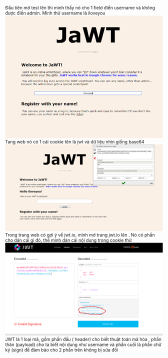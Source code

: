 Đầu tiên mở test lên thì mình thấy nó cho 1 field điền username và không được điền admin. Mình thử username là iloveyou
![](2.png)
Tang web nó có 1 cái cookie tên là jwt và dữ liệu nhìn giống base64
![](3.png)
Trong trang web có gợi ý về jwt.io, mình mở trang jwt.io lên . Nó có phần cho dán cái gì đó, thế mình dán cái nội dung trong cookie thử
![](4.png)
JWT là 1 loại mã, gồm phần đầu ( header) cho biết thuật toán mã hóa , phần thân (payload) cho ta biết nội dung như username và phần cuối là phần chữ ký (sign) để đảm bảo cho 2 phần trên không bị sửa đổi 

